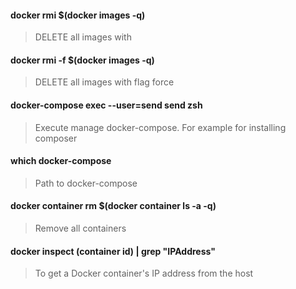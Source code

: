 #### docker rmi $(docker images -q) 
> DELETE all images with
#### docker rmi -f $(docker images -q) 
> DELETE all images with flag force
#### docker-compose exec --user=send send zsh 
> Execute manage docker-compose. For example for installing composer
#### which docker-compose 
> Path to docker-compose
#### docker container rm $(docker container ls -a -q) 
> Remove all containers
#### docker inspect (container id) | grep "IPAddress"
> To get a Docker container's IP address from the host
